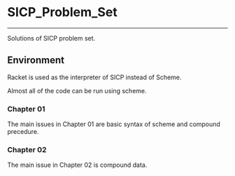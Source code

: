 # SICP_Problem_Set
-----------------------------
Solutions of SICP problem set.

## Environment

Racket is used as the interpreter of SICP instead of Scheme.

Almost all of the code can be run using scheme.

### Chapter 01

The main issues in Chapter 01 are basic syntax of scheme and compound precedure.

### Chapter 02

The main issue in Chapter 02 is compound data.

